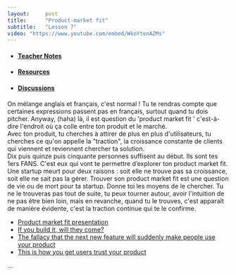 ```yaml
---
layout:     post
title:      "Product-market fit"
subtitle:   "Lesson 7"
video: "https://www.youtube.com/embed/WkoYtenAZMs"
---
```

<!-- Everything underneath is going under the video -->
<div class="undervideo">
<div>
  <!-- Nav tabs -->
  <ul class="nav nav-tabs" role="tablist">
    <li role="presentation" class="active"><a href="#notes" aria-controls="notes" role="tab" data-toggle="tab"><h4>Teacher Notes</h4></a></li>
    <li role="presentation"><a href="#resources" aria-controls="resources" role="tab" data-toggle="tab"><h4>Resources</h4></a></li>
    <li role="presentation"><a href="#discussions" aria-controls="discussions" role="tab" data-toggle="tab"><h4>Discussions</h4></a></li>
  </ul>
  <!-- Tab panes -->
  <div class="tab-content">
    <div role="tabpanel" class="tab-pane fade in active" id="notes">
      <p>On mélange anglais et français, c'est normal ! Tu te rendras compte que certaines expressions passent pas en français, surtout quand tu dois pitcher. Anyway, (haha) là, il est question du 'product market fit ' c'est-à-dire l'endroit où ça colle entre ton produit et le marché.<br/>
      Avec ton produit, tu cherches à attirer de plus en plus d'utilisateurs, tu cherches ce qu'on appelle la "traction", la croissance constante de clients qui viennent et reviennent chercher ta solution.<br/>
      Dix puis quinze puis cinquante personnes suffisent au début. Ils sont tes 1ers FANS. C'est eux qui vont te permettre d’explorer ton product market fit.<br/>
      Une startup meurt pour deux raisons : soit elle ne trouve pas sa croissance, soit elle ne sait pas la gérer. Trouver son product market fit est une question de vie ou de mort pour ta startup. Donne toi les moyens de le chercher. Tu ne le trouveras pas tout de suite, tu peux tourner autour, avoir l'intuition de ne pas être bien loin, mais en revanche, quand tu le trouves, c'est apparaît de manière évidente, c'est la traction continue qui te le confirme.</p>
    </div>
    <div role="tabpanel" class="tab-pane fade" id="resources">
      <ul>
        <li><a href="#">Product market fit presentation</a></li>
        <li><a href="#">If you build it, will they come?</a></li>
        <li><a href="#">The fallacy that the next new feature will suddenly make people use your product</a></li>
        <li><a href="#">This is how you get users trust your product</a></li>
      </ul>
    </div>
    <div role="tabpanel" class="tab-pane fade" id="discussions">...</div>
  </div>
</div>





